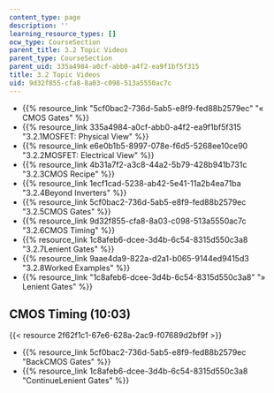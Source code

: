 ```yaml
---
content_type: page
description: ''
learning_resource_types: []
ocw_type: CourseSection
parent_title: 3.2 Topic Videos
parent_type: CourseSection
parent_uid: 335a4984-a0cf-abb0-a4f2-ea9f1bf5f315
title: 3.2 Topic Videos
uid: 9d32f855-cfa8-8a03-c098-513a5550ac7c
---
```


*   {{% resource_link "5cf0bac2-736d-5ab5-e8f9-fed88b2579ec" "« CMOS Gates" %}}
*   {{% resource_link 335a4984-a0cf-abb0-a4f2-ea9f1bf5f315 "3.2.1MOSFET: Physical View" %}}
*   {{% resource_link e6e0b1b5-8997-078e-f6d5-5268ee10ce90 "3.2.2MOSFET: Electrical View" %}}
*   {{% resource_link 4b31a7f2-a3c8-44a2-5b79-428b941b731c "3.2.3CMOS Recipe" %}}
*   {{% resource_link 1ecf1cad-5238-ab42-5e41-11a2b4ea71ba "3.2.4Beyond Inverters" %}}
*   {{% resource_link 5cf0bac2-736d-5ab5-e8f9-fed88b2579ec "3.2.5CMOS Gates" %}}
*   {{% resource_link 9d32f855-cfa8-8a03-c098-513a5550ac7c "3.2.6CMOS Timing" %}}
*   {{% resource_link 1c8afeb6-dcee-3d4b-6c54-8315d550c3a8 "3.2.7Lenient Gates" %}}
*   {{% resource_link 9aae4da9-822a-d2a1-b065-9144ed9415d3 "3.2.8Worked Examples" %}}
*   {{% resource_link "1c8afeb6-dcee-3d4b-6c54-8315d550c3a8" "» Lenient Gates" %}}

CMOS Timing (10:03)
-------------------

{{< resource 2f62f1c1-67e6-628a-2ac9-f07689d2bf9f >}}

*   {{% resource_link 5cf0bac2-736d-5ab5-e8f9-fed88b2579ec "BackCMOS Gates" %}}
*   {{% resource_link 1c8afeb6-dcee-3d4b-6c54-8315d550c3a8 "ContinueLenient Gates" %}}